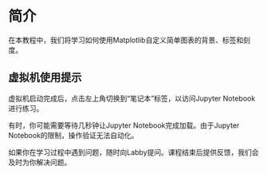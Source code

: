 # 简介

在本教程中，我们将学习如何使用Matplotlib自定义简单图表的背景、标签和刻度。

## 虚拟机使用提示

虚拟机启动完成后，点击左上角切换到“笔记本”标签，以访问Jupyter Notebook进行练习。

有时，你可能需要等待几秒钟让Jupyter Notebook完成加载。由于Jupyter Notebook的限制，操作验证无法自动化。

如果你在学习过程中遇到问题，随时向Labby提问。课程结束后提供反馈，我们会及时为你解决问题。
